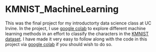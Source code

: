 # KMNIST_MachineLearning

This was the final project for my introductorty data science class at UC Irvine. In the project, I use [google colab](https://colab.research.google.com/?utm_source=scs-index) to explore different machine learning methods in an effort to classify the characters in the [KMNIST dataset](https://github.com/rois-codh/kmnist). I have made it very easy to follow along with the code in this project via [google colab](https://colab.research.google.com/?utm_source=scs-index) if you should wish to do so.
